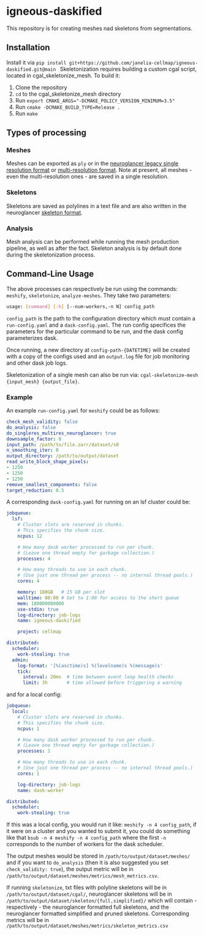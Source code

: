 # igneous-daskified

This repository is for creating meshes nad skeletons from segmentations. 

## Installation
Install it via `pip install git+https://github.com/janelia-cellmap/igneous-daskified.git@main
`
Skeletonization requires building a custom cgal script, located in cgal_skeletonize_mesh. To build it:
1. Clone the repository
2. `cd` to the cgal_skeletonize_mesh directory
3. Run `export CMAKE_ARGS="-DCMAKE_POLICY_VERSION_MINIMUM=3.5"`
4. Run `cmake -DCMAKE_BUILD_TYPE=Release .`
5. Run `make`

## Types of processing

### Meshes
Meshes can be exported as `ply` or in the [neuroglancer legacy single resolution format](https://github.com/google/neuroglancer/blob/master/src/datasource/precomputed/meshes.md#legacy-single-resolution-mesh-format) or [multi-resolution format](https://github.com/google/neuroglancer/blob/master/src/datasource/precomputed/meshes.md#multi-resolution-mesh-fragment-data-file-format). Note at present, all meshes - even the multi-resolution ones - are saved in a single resolution.

### Skeletons
Skeletons are saved as polylines in a text file and are also written in the neuroglancer [skeleton format](https://github.com/google/neuroglancer/blob/master/src/datasource/precomputed/skeletons.md).


### Analysis
Mesh analysis can be performed while running the mesh production pipeline, as well as after the fact. Skeleton analysis is by default done during the skeletonization process.

## Command‑Line Usage

The above processes can respectively be run using the commands: `meshify`, `skeletonize`, `analyze-meshes`. They take two parameters:

```bash
usage: [command] [-h] [--num-workers,-n N] config_path
```
`config_path` is the path to the configuration directory which must contain a `run-config.yaml` and a `dask-config.yaml`. The run config specifices the parameters for the particular command to be run, and the dask config parameterizes dask.

Once running, a new directory at `config-path-{DATETIME}` will be created with a copy of the configs used and an `output.log` file for job monitoring and other dask job logs.

Skeletonization of a single mesh can also be run via: `cgal-skeletonize-mesh {input_mesh} {output_file}`.

### Example
An example `run-config.yaml` for `meshify` could be as follows:
```yaml
check_mesh_validity: false
do_analysis: false
do_singleres_multires_neuroglancer: true
downsample_factor: 0
input_path: /path/to/file.zarr/dataset/s0
n_smoothing_iter: 0
output_directory: /path/to/output/dataset
read_write_block_shape_pixels:
- 1250
- 1250
- 1250
remove_smallest_components: false
target_reduction: 0.5
```

A corresponding `dask-config.yaml` for running on an lsf cluster could be:

```yaml
jobqueue:
  lsf:
    # Cluster slots are reserved in chunks.
    # This specifies the chunk size.
    ncpus: 12

    # How many dask worker processed to run per chunk.
    # (Leave one thread empty for garbage collection.)
    processes: 4

    # How many threads to use in each chunk.
    # (Use just one thread per process -- no internal thread pools.)
    cores: 4

    memory: 180GB   # 15 GB per slot
    walltime: 08:00 # Set to 1:00 for access to the short queue
    mem: 180000000000
    use-stdin: true
    log-directory: job-logs
    name: igneous-daskified

    project: cellmap

distributed:
  scheduler:
    work-stealing: true
  admin:
    log-format: '[%(asctime)s] %(levelname)s %(message)s'
    tick:
      interval: 20ms  # time between event loop health checks
      limit: 3h       # time allowed before triggering a warning
```

and for a local config:
```yaml
jobqueue:
  local:
    # Cluster slots are reserved in chunks.
    # This specifies the chunk size.
    ncpus: 1

    # How many dask worker processed to run per chunk.
    # (Leave one thread empty for garbage collection.)
    processes: 1

    # How many threads to use in each chunk.
    # (Use just one thread per process -- no internal thread pools.)
    cores: 1

    log-directory: job-logs
    name: dask-worker

distributed:
  scheduler:
    work-stealing: true
```
If this was a local config, you would run it like: `meshify -n 4 config_path`, if it were on a cluster and you wanted to submit it, you could do something like that `bsub -n 4 meshify -n 4 config_path` where the first `-n` corresponds to the number of workers for the dask scheduler.

The output meshes would be stored in `/path/to/output/dataset/meshes/` and if you want to `do_analysis` (then it is also suggested you set `check_validity: true`), the output metric will be in `/path/to/output/dataset/meshes/metrics/mesh_metrics.csv`.

If running `skeletonize`, txt files with polyline skeletons will be in `/path/to/output/dataset/cgal/`, neuroglancer skeletons will be in `/path/to/output/dataset/skeleton/{full,simplified}/` which will contain - respectively - the neuroglancer formatted full skeletons, and the neuroglancer formatted simplified and pruned skeletons. Corresponding metrics will be in `/path/to/output/dataset/meshes/metrics/skeleton_metrics.csv`